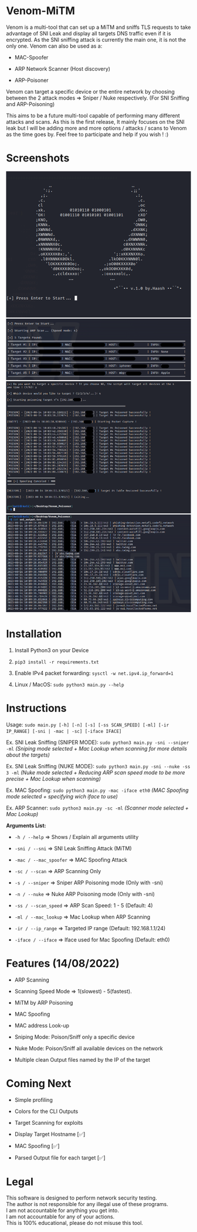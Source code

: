 # Venom-MiTM
Venom is a multi-tool that can set up a MiTM and sniffs TLS requests to take advantage of SNI Leak and display all targets DNS traffic even if it is encrypted. 
As the SNI sniffing attack is currently the main one, it is not the only one. Venom can also be used as a: 

- MAC-Spoofer

- ARP Network Scanner (Host discovery)

- ARP-Poisoner

Venom can target a specific device or the entire network by choosing between the 2 attack modes => Sniper / Nuke respectively. (For SNI Sniffing and ARP-Poisoning) <br/>

This aims to be a future multi-tool capable of performing many different attacks and scans. As this is the first release, It mainly focuses on the SNI leak but I will be adding more and more options / attacks / scans to Venom as the time goes by. Feel free to participate and help if you wish ! :)

# Screenshots

<img src= "/IMGs/ASCII.png">
<img src= "/IMGs/arpscan.png">
<img src= "/IMGs/script_end.png">
<img src= "/IMGs/outputs.png">

# Installation

1. Install Python3 on your Device

2. ```pip3 install -r requirements.txt```

3. Enable IPv4 packet forwarding: ```sysctl -w net.ipv4.ip_forward=1```

4. Linux / MacOS: ```sudo python3 main.py --help```<br/>

# Instructions

Usage: ```sudo main.py [-h] [-n] [-s] [-ss SCAN_SPEED] [-ml] [-ir IP_RANGE] [-sni | -mac | -sc] [-iface IFACE]```

Ex. SNI Leak Sniffing (SNIPER MODE): ```sudo python3 main.py -sni --sniper -ml``` 
*(Sniping mode selected + Mac Lookup when scanning for more details about the targets)*

Ex. SNI Leak Sniffing (NUKE MODE): ```sudo python3 main.py -sni --nuke -ss 3 -ml```
*(Nuke mode selected + Reducing ARP scan speed mode to be more precise + Mac Lookup when scanning)*

Ex. MAC Spoofing: ```sudo python3 main.py -mac -iface eth0```
*(MAC Spoofing mode selected + specifying wich iface to use)*

Ex. ARP Scanner: ```sudo python3 main.py -sc -ml```
*(Scanner mode selected + Mac Lookup)*

**Arguments List:**

- ```-h / --help```          => Shows / Explain all arguments utility

- ```-sni / --sni```         => SNI Leak Sniffing Attack (MiTM)

- ```-mac / --mac_spoofer``` => MAC Spoofing Attack

- ```-sc / --scan```         => ARP Scanning Only

- ```-s / --sniper```        => Sniper ARP Poisoning mode (Only with -sni)

- ```-n / --nuke```          => Nuke ARP Poisoning mode (Only with -sni)

- ```-ss / --scan_speed```   => ARP Scan Speed: 1 - 5 (Default: 4)

- ```-ml / --mac_lookup```   => Mac Lookup when ARP Scanning

- ```-ir / --ip_range```     => Targeted IP range (Default: 192.168.1.1/24)

- ```-iface / --iface```     => Iface used for Mac Spoofing (Default: eth0)

# Features (14/08/2022)

- ARP Scanning

- Scanning Speed Mode => 1(slowest) - 5(fastest).

- MiTM by ARP Poisoning

- MAC Spoofing

- MAC address Look-up

- Sniping Mode: Poison/Sniff only a specific device

- Nuke Mode: Poison/Sniff all available devices on the network

- Multiple clean Output files named by the IP of the target

# Coming Next

- Simple profiling

- Colors for the CLI Outputs

- Target Scanning for exploits

- Display Target Hostname [✅]

- MAC Spoofing [✅]

- Parsed Output file for each target [✅]

# Legal
 This software is designed to perform network security testing.<br/>
 The author is not responsible for any illegal use of these programs.<br/>
 I am not accountable for anything you get into.<br/>
 I am not accountable for any of your actions.<br/>
 This is 100% educational, please do not misuse this tool.
